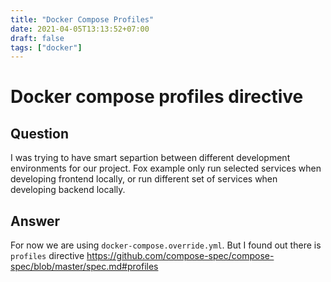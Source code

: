 ```yaml
---
title: "Docker Compose Profiles"
date: 2021-04-05T13:13:52+07:00
draft: false
tags: ["docker"]
---
```


# Docker compose profiles directive

## Question

I was trying to have smart separtion between different development environments for our project. Fox example only run selected services when developing frontend locally, or run different set of services when developing backend locally.

## Answer

For now we are using `docker-compose.override.yml`. But I found out there is `profiles` directive https://github.com/compose-spec/compose-spec/blob/master/spec.md#profiles
